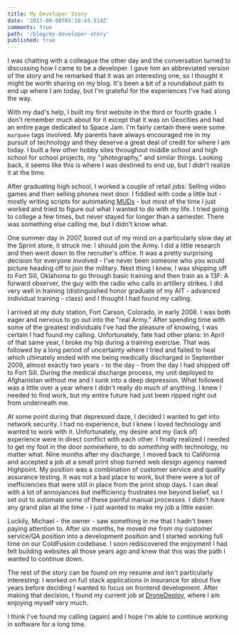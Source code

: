 ```yaml
---
title: My Developer Story
date: '2017-09-08T03:10:43.514Z'
comments: true
path: '/blog/my-developer-story'
published: true
---
```

I was chatting with a colleague the other day and the conversation turned to discussing how I came to be a developer. I gave him an abbreviated version of the story and he remarked that it was an interesting one, so I thought it might be worth sharing on my blog. It's been a bit of a roundabout path to end up where I am today, but I'm grateful for the experiences I've had along the way.

<!-- more -->

With my dad's help, I built my first website in the third or fourth grade. I don't remember much about for it except that it was on Geocities and had an entire page dedicated to Space Jam. I'm fairly certain there were some `marquee` tags involved. My parents have always encouraged me in my pursuit of technology and they deserve a great deal of credit for where I am today. I built a few other hobby sites throughout middle school and high school for school projects, my "photography," and similar things. Looking back, it seems like this is where I was destined to end up, but I didn't realize it at the time.

After graduating high school, I worked a couple of retail jobs: Selling video games and then selling phones next door. I fiddled with code a little but - mostly writing scripts for automating [MUDs](https://en.wikipedia.org/wiki/MUD) - but most of the time I just worked and tried to figure out what I wanted to do with my life. I tried going to college a few times, but never stayed for longer than a semester. There was something else calling me, but I didn't know what.

One summer day in 2007, bored out of my mind on a particularly slow day at the Sprint store, it struck me: I should join the Army. I did a little research and then went down to the recruiter's office. It was a pretty surprising decision for everyone involved - I've never been someone who you would picture heading off to join the military. Next thing I knew, I was shipping off to Fort Sill, Oklahoma to go through basic training and then train as a 13F: A forward observer, the guy with the radio who calls in artillery strikes. I did very well in training (distinguished honor graduate of my AIT - advanced individual training - class) and I thought I had found my calling.

I arrived at my duty station, Fort Carson, Colorado, in early 2008. I was both eager and nervous to go out into the "real Army." After spending time with some of the greatest individuals I've had the pleasure of knowing, I was certain I had found my calling. Unfortunately, fate had other plans: In April of that same year, I broke my hip during a training exercise. That was followed by a long period of uncertainty where I tried and failed to heal which ultimately ended with me being medically discharged in September 2009, almost exactly two years - to the day - from the day I had shipped off to Fort Sill. During the medical discharge process, my unit deployed to Afghanistan without me and I sunk into a deep depression. What followed was a little over a year where I didn't really do much of anything. I knew I needed to find work, but my entire future had just been ripped right out from underneath me.

At some point during that depressed daze, I decided I wanted to get into network security. I had no experience, but I knew I loved technology and wanted to work with it. Unfortunately, my desire and my (lack of) experience were in direct conflict with each other. I finally realized I needed to get my foot in the door _somewhere_, to do _something_ with technology, no matter what. Nine months after my discharge, I moved back to California and accepted a job at a small print shop turned web design agency named Highpoint. My position was a combination of customer service and quality assurance testing. It was not a bad place to work, but there were a lot of inefficiencies that were still in place from the print shop days. I can deal with a lot of annoyances but inefficiency frustrates me beyond belief, so I set out to automate some of these painful manual processes. I didn't have any grand plan at the time - I just wanted to make my job a little easier.

Luckily, Michael - the owner - saw something in me that I hadn't been paying attention to. After six months, he moved me from my customer service/QA position into a development position and I started working full time on our ColdFusion codebase. I soon rediscovered the enjoyment I had felt building websites all those years ago and knew that this was the path I wanted to continue down.

The rest of the story can be found on my resume and isn't particularly interesting: I worked on full stack applications in insurance for about five years before deciding I wanted to focus on frontend development. After making that decision, I found my current job at [DroneDeploy](https://www.dronedeploy.com/), where I am enjoying myself very much.

I think I've found my calling (again) and I hope I'm able to continue working in software for a long time.
